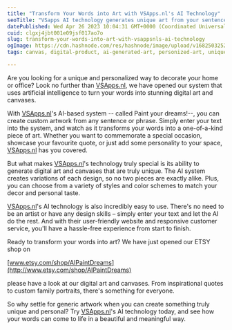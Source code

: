 ```yaml
---
title: "Transform Your Words into Art with VSApps.nl's AI Technology"
seoTitle: "VSapps AI technology generates unique art from your sentences."
datePublished: Wed Apr 26 2023 10:04:31 GMT+0000 (Coordinated Universal Time)
cuid: clgxj4jbt001e09jsf017ao7o
slug: transform-your-words-into-art-with-vsappsnls-ai-technology
ogImage: https://cdn.hashnode.com/res/hashnode/image/upload/v1682503252358/0b4532a9-1d78-4d70-8fc0-1f22419541fd.jpeg
tags: canvas, digital-product, ai-generated-art, personized-art, unique-art

---
```


Are you looking for a unique and personalized way to decorate your home or office? Look no further than [VSApps.nl](http://VSApps.nl), we have opened our system that uses artificial intelligence to turn your words into stunning digital art and canvases.

With [VSApps.nl](http://VSApps.nl)'s AI-based system -- called Paint your dreams!--, you can create custom artwork from any sentence or phrase. Simply enter your text into the system, and watch as it transforms your words into a one-of-a-kind piece of art. Whether you want to commemorate a special occasion, showcase your favourite quote, or just add some personality to your space, [VSApps.nl](http://VSApps.nl) has you covered.

But what makes [VSApps.nl](http://VSApps.nl)'s technology truly special is its ability to generate digital art and canvases that are truly unique. The AI system creates variations of each design, so no two pieces are exactly alike. Plus, you can choose from a variety of styles and color schemes to match your decor and personal taste.

[VSApps.nl](http://VSApps.nl)'s AI technology is also incredibly easy to use. There's no need to be an artist or have any design skills – simply enter your text and let the AI do the rest. And with their user-friendly website and responsive customer service, you'll have a hassle-free experience from start to finish.

Ready to transform your words into art? We have just opened our ETSY shop on

[www.etsy.com/shop/AIPaintDreams](http://www.etsy.com/shop/AIPaintDreams)

please have a look at our digital art and canvases. From inspirational quotes to custom family portraits, there's something for everyone.

So why settle for generic artwork when you can create something truly unique and personal? Try [VSApps.nl](http://VSApps.nl)'s AI technology today, and see how your words can come to life in a beautiful and meaningful way.
